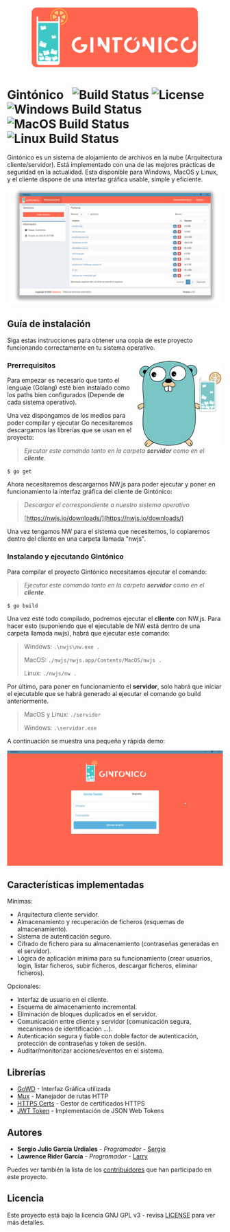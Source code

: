 <p align="center"><img src="/cliente/assets/img/logo_redondeado.png" width="400"></img></p>

# Gintónico &nbsp; <img src="https://travis-ci.org/golang/dep.svg?branch=master" alt="Build Status"></img> <img src="https://img.shields.io/badge/license-GPL%20v3-blue.svg" alt="License"></img> <img src="https://ci.appveyor.com/api/projects/status/github/golang/dep?svg=true&branch=master&passingText=Windows%20-%20OK&failingText=Windows%20-%20failed&pendingText=Windows%20-%20pending" alt="Windows Build Status"></img> <img src="https://ci.appveyor.com/api/projects/status/github/golang/dep?svg=true&branch=master&passingText=MacOS%20-%20OK&failingText=MacOS%20-%20failed&pendingText=MacOS%20-%20pending" alt="MacOS Build Status"></img> <img src="https://ci.appveyor.com/api/projects/status/github/golang/dep?svg=true&branch=master&passingText=Linux%20-%20OK&failingText=Linux%20-%20failed&pendingText=Linux%20-%20pending" alt="Linux Build Status"></img>

Gintónico es un sistema de alojamiento de archivos en la nube (Arquitectura cliente/servidor). Está implementado con una de las mejores prácticas de seguridad en la actualidad. Esta disponible para Windows, MacOS y Linux, y el cliente dispone de una interfaz gráfica usable, simple y eficiente.

<p align="center"><img src="/cliente/assets/img/captura_app.png"></img></p>

## Guía de instalación

Siga estas instrucciones para obtener una copia de este proyecto funcionando correctamente en tu sistema operativo.

### Prerrequisitos <img align="right" width="200" src="/cliente/assets/img/golang_gintonico.png"></img> 
Para empezar es necesario que tanto el lenguaje (Golang) esté bien instalado como los paths bien configurados (Depende de cada sistema operativo). 

Una vez dispongamos de los medios para poder compilar y ejecutar Go necesitaremos descargarnos las librerías que se usan en el proyecto:

> *Ejecutar este comando tanto en la carpeta **servidor** como en el **cliente***.
```
$ go get
```

Ahora necesitaremos descargarnos NW.js para poder ejecutar y poner en funcionamiento la interfaz gráfica del cliente de Gintónico:

> *Descargar el correspondiente a nuestro sistema operativo*
>
>[https://nwjs.io/downloads/](https://nwjs.io/downloads/)

Una vez tengamos NW para el sistema que necesitemos, lo copiaremos dentro del cliente en una carpeta llamada "nwjs".

### Instalando y ejecutando Gintónico

Para compilar el proyecto Gintónico necesitamos ejecutar el comando:
> *Ejecutar este comando tanto en la carpeta **servidor** como en el **cliente***.
```
$ go build
```

Una vez esté todo compilado, podremos ejecutar el **cliente** con NW.js. Para hacer esto (suponiendo que el ejecutable de NW está dentro de una carpeta llamada nwjs), habrá que ejecutar este comando:

> Windows: ```.\nwjs\nw.exe .```
>
> MacOS: ```./nwjs/nwjs.app/Contents/MacOS/nwjs .```
>
> Linux: ```./nwjs/nw .```

Por último, para poner en funcionamiento el **servidor**, solo habrá que iniciar el ejecutable que se habrá generado al ejecutar el comando go build anteriormente.
> MacOS y Linux: ```./servidor```
>
> Windows: ```.\servidor.exe```

A continuación se muestra una pequeña y rápida demo:
<p align="center"><img src="/cliente/assets/img/gif.gif" width="750"></img></p>

## Características implementadas

Mínimas:
* Arquitectura cliente servidor.
* Almacenamiento y recuperación de ficheros (esquemas de almacenamiento).
* Sistema de autenticación seguro.
* Cifrado de fichero para su almacenamiento (contraseñas generadas en el servidor).
* Lógica de aplicación mínima para su funcionamiento (crear usuarios, login, listar ficheros, subir ficheros, descargar ficheros, eliminar ficheros).

Opcionales:
* Interfaz de usuario en el cliente.
* Esquema de almacenamiento incremental.
* Eliminación de bloques duplicados en el servidor.
* Comunicación entre cliente y servidor (comunicación segura, mecanismos de identificación ...).
* Autenticación segura y fiable con doble factor de autenticación, protección de contraseñas y token de sesión.
* Auditar/monitorizar acciones/eventos en el sistema.

## Librerías

* [GoWD](https://github.com/dtylman/gowd) - Interfaz Gráfica utilizada
* [Mux](https://github.com/gorilla/mux) - Manejador de rutas HTTP
* [HTTPS Certs](https://github.com/kabukky/httpscerts) - Gestor de certificados HTTPS
* [JWT Token](https://github.com/dgrijalva/jwt-go) - Implementación de JSON Web Tokens

## Autores

* **Sergio Julio García Urdiales** - *Programador* - [Sergio](https://github.com/Sjgu1)
* **Lawrence Rider García** - *Programador* - [Larry](http://www.larryrider.es)

Puedes ver también la lista de los [contribuidores](https://github.com/Sjgu1/Gintonico/contributors) que han participado en este proyecto.

## Licencia

Este proyecto está bajo la licencia GNU GPL v3 - revisa [LICENSE](LICENSE) para ver más detalles.
